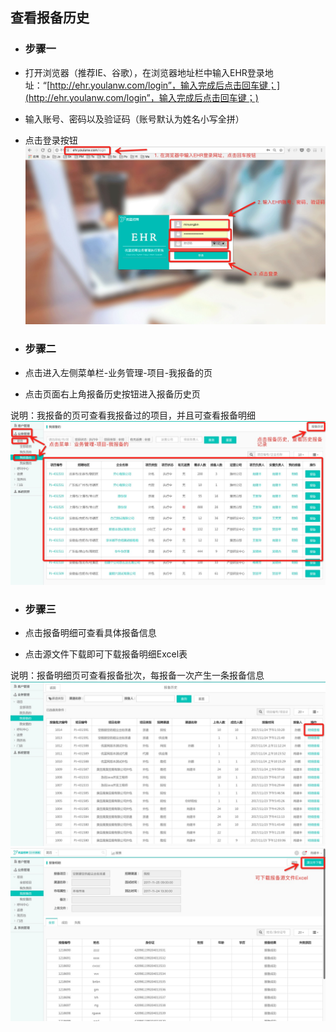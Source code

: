 ## 查看报备历史

* ### 步骤一
* 打开浏览器（推荐IE、谷歌），在浏览器地址栏中输入EHR登录地址：“[http://ehr.youlanw.com/login”，输入完成后点击回车键；](http://ehr.youlanw.com/login”，输入完成后点击回车键；)

* 输入账号、密码以及验证码（账号默认为姓名小写全拼）

* 点击登录按钮![](/assets/1511502203413.jpg)

* ### 步骤二
* 点击进入左侧菜单栏-业务管理-项目-我报备的页

* 点击页面右上角报备历史按钮进入报备历史页

说明：我报备的页可查看我报备过的项目，并且可查看报备明细![](/assets/我的报备1.jpg)

* ### 步骤三
* 点击报备明细可查看具体报备信息

* 点击源文件下载即可下载报备明细Excel表

说明：报备明细页可查看报备批次，每报备一次产生一条报备信息![](/assets/报备历史页1.jpeg)![](/assets/报备明细.jpg)

### 



